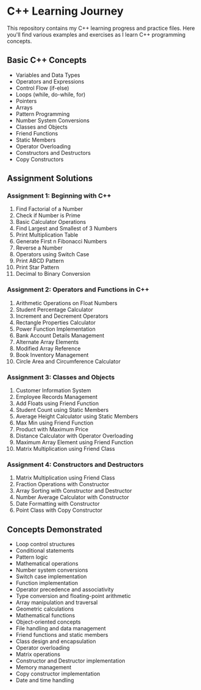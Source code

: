 # C++ Learning Journey

This repository contains my C++ learning progress and practice files. Here you'll find various examples and exercises as I learn C++ programming concepts.

## Basic C++ Concepts
- Variables and Data Types
- Operators and Expressions
- Control Flow (if-else)
- Loops (while, do-while, for)
- Pointers
- Arrays
- Pattern Programming
- Number System Conversions
- Classes and Objects
- Friend Functions
- Static Members
- Operator Overloading
- Constructors and Destructors
- Copy Constructors

## Assignment Solutions

### Assignment 1: Beginning with C++
1. Find Factorial of a Number
2. Check if Number is Prime
3. Basic Calculator Operations
4. Find Largest and Smallest of 3 Numbers
5. Print Multiplication Table
6. Generate First n Fibonacci Numbers
7. Reverse a Number
8. Operators using Switch Case
9. Print ABCD Pattern
10. Print Star Pattern
11. Decimal to Binary Conversion

### Assignment 2: Operators and Functions in C++
1. Arithmetic Operations on Float Numbers
2. Student Percentage Calculator
3. Increment and Decrement Operators
4. Rectangle Properties Calculator
5. Power Function Implementation
6. Bank Account Details Management
7. Alternate Array Elements
8. Modified Array Reference
9. Book Inventory Management
10. Circle Area and Circumference Calculator

### Assignment 3: Classes and Objects
1. Customer Information System
2. Employee Records Management
3. Add Floats using Friend Function
4. Student Count using Static Members
5. Average Height Calculator using Static Members
6. Max Min using Friend Function
7. Product with Maximum Price
8. Distance Calculator with Operator Overloading
9. Maximum Array Element using Friend Function
10. Matrix Multiplication using Friend Class

### Assignment 4: Constructors and Destructors
1. Matrix Multiplication using Friend Class
2. Fraction Operations with Constructor
3. Array Sorting with Constructor and Destructor
4. Number Average Calculator with Constructor
5. Date Formatting with Constructor
6. Point Class with Copy Constructor

## Concepts Demonstrated
- Loop control structures
- Conditional statements
- Pattern logic
- Mathematical operations
- Number system conversions
- Switch case implementation
- Function implementation
- Operator precedence and associativity
- Type conversion and floating-point arithmetic
- Array manipulation and traversal
- Geometric calculations
- Mathematical functions
- Object-oriented concepts
- File handling and data management
- Friend functions and static members
- Class design and encapsulation
- Operator overloading
- Matrix operations
- Constructor and Destructor implementation
- Memory management
- Copy constructor implementation
- Date and time handling
